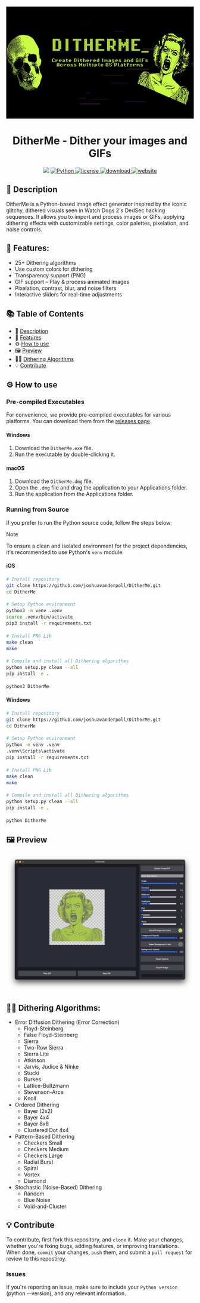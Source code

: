 <p align="center">
  <img src="assets/github/banner.jpg" height="300px" alt="DitherMe banner">
</p>

<h1 align="center">DitherMe - Dither your images and GIFs</h1>

<p align="center">
    <img src="https://api.visitorbadge.io/api/visitors?path=https%3A%2F%2Fgithub.com%2Fjoshuavanderpoll%2FDitherMe&label=Views&countColor=%2337d67a" />
    <a href="https://www.python.org/">
      <img src="https://img.shields.io/badge/python-3670A0?style=for-the-badge&logo=python&logoColor=ffdd54" alt="Python">
    </a>
      <a href="https://github.com/joshuavanderpoll/DitherMe/blob/main/LICENSE">
        <img src="https://img.shields.io/badge/license-009dff?style=for-the-badge" alt="license" />
    </a>
    <a href="https://github.com/joshuavanderpoll/DitherMe/releases">
        <img src="https://img.shields.io/badge/Download-32cd32?style=for-the-badge" alt="download" />
    </a>
    <a href="https://ditherme.joshua-server.nl?utm_source=github&utm_medium=readme&utm_id=ditherme" target="_blank">
        <img src="https://img.shields.io/badge/Website-red?style=for-the-badge" alt="website" />
    </a>
</p>

## 📜 Description 
DitherMe is a Python-based image effect generator inspired by the iconic glitchy, dithered visuals seen in Watch Dogs 2's DedSec hacking sequences. It allows you to import and process images or GIFs, applying dithering effects with customizable settings, color palettes, pixelation, and noise controls.

## 🎨 Features:
- 25+ Dithering algorithms
- Use custom colors for dithering
- Transparency support (PNG)
- GIF support – Play & process animated images
- Pixelation, contrast, blur, and noise filters
- Interactive sliders for real-time adjustments

## 📚 Table of Contents
- 📜 [Description](#-description)
- 🎨 [Features](#-features)
- ⚙️ [How to use](#️-how-to-use)
- 🖼 [Preview](#-preview)
- 🧙🏻 [Dithering Algorithms](#dithering-algorithms)
- 💡 [Contribute](#-contribute)

## ⚙️ How to use

### Pre-compiled Executables
For convenience, we provide pre-compiled executables for various platforms. You can download them from the [releases page](https://github.com/joshuavanderpoll/DitherMe/releases).

#### Windows
1. Download the `DitherMe.exe` file.
2. Run the executable by double-clicking it.

#### macOS
1. Download the `DitherMe.dmg` file.
2. Open the `.dmg` file and drag the application to your Applications folder.
3. Run the application from the Applications folder.

### Running from Source
If you prefer to run the Python source code, follow the steps below:

> [!NOTE]
> To ensure a clean and isolated environment for the project dependencies, it's recommended to use Python's `venv` module.

#### iOS
```bash
# Install repository
git clone https://github.com/joshuavanderpoll/DitherMe.git
cd DitherMe

# Setup Python environment
python3 -m venv .venv
source .venv/bin/activate
pip3 install -r requirements.txt

# Install PNG Lib
make clean
make 

# Compile and install all Dithering algorithms
python setup.py clean --all
pip install -e .

python3 DitherMe
```

#### Windows
```bash
# Install repository
git clone https://github.com/joshuavanderpoll/DitherMe.git
cd DitherMe

# Setup Python environment
python -m venv .venv
.venv\Scripts\activate
pip install -r requirements.txt

# Install PNG Lib
make clean
make

# Compile and install all Dithering algorithms
python setup.py clean --all
pip install -e .

python DitherMe
```

## 🖼 Preview
<p align="center">
    <img src="assets/github/preview.png" alt="Preview">
</p>

## 🧙🏻 Dithering Algorithms:
- Error Diffusion Dithering (Error Correction)
  - Floyd-Steinberg
  - False Floyd-Steinberg
  - Sierra
  - Two-Row Sierra
  - Sierra Lite
  - Atkinson
  - Jarvis, Judice & Ninke
  - Stucki
  - Burkes
  - Lattice-Boltzmann
  - Stevenson-Arce
  - Knoll
- Ordered Dithering
  - Bayer (2x2)
  - Bayer 4x4
  - Bayer 8x8
  - Clustered Dot 4x4
- Pattern-Based Dithering
  - Checkers Small
  - Checkers Medium
  - Checkers Large
  - Radial Burst
  - Spiral
  - Vortex
  - Diamond
- Stochastic (Noise-Based) Dithering
  - Random
  - Blue Noise
  - Void-and-Cluster

## 💡 Contribute
To contribute, first fork this repository, and `clone` it. Make your changes, whether you're fixing bugs, adding features, or improving translations. When done, `commit` your changes, `push` them, and submit a `pull request` for review to this repostiroy.

### Issues
If you're reporting an issue, make sure to include your `Python version` (python --version), and any relevant information.